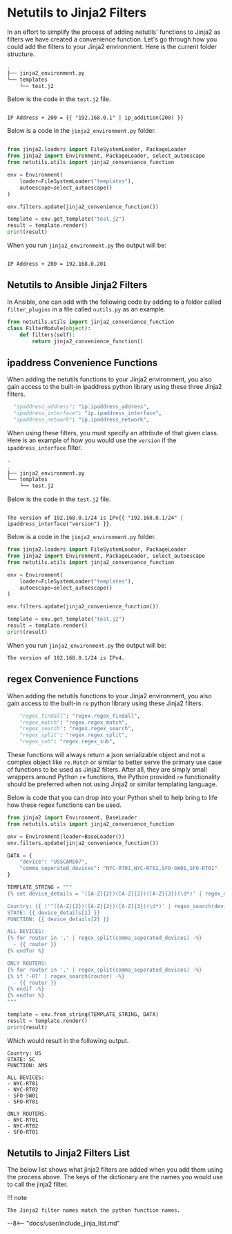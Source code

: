 # Netutils to Jinja2 Filters

In an effort to simplify the process of adding netutils' functions to Jinja2 as filters we have created a convenience function. Let's go through how you could add the filters to your Jinja2 environment.
Here is the current folder structure.

```bash
.
├── jinja2_environment.py
└── templates
    └── test.j2
```

Below is the code in the `test.j2` file.

```jinja

IP Address + 200 = {{ "192.168.0.1" | ip_addition(200) }}

```
Below is a code in the `jinja2_environment.py` folder.

```python

from jinja2.loaders import FileSystemLoader, PackageLoader
from jinja2 import Environment, PackageLoader, select_autoescape
from netutils.utils import jinja2_convenience_function

env = Environment(
    loader=FileSystemLoader("templates"),
    autoescape=select_autoescape()
)

env.filters.update(jinja2_convenience_function())

template = env.get_template("test.j2")
result = template.render()
print(result)
```

When you run `jinja2_environment.py` the output will be:

```text

IP Address + 200 = 192.168.0.201

```

## Netutils to Ansible Jinja2 Filters

In Ansible, one can add with the following code by adding to a folder called `filter_plugins` in a file called `nutils.py` as an example.

```python
from netutils.utils import jinja2_convenience_function
class FilterModule(object):
    def filters(self):
        return jinja2_convenience_function()
```

## ipaddress Convenience Functions

When adding the netutils functions to your Jinja2 environment, you also gain access to the built-in ipaddress python library using these three Jinja2 filters.

```python
  "ipaddress_address": "ip.ipaddress_address",
  "ipaddress_interface": "ip.ipaddress_interface",
  "ipaddress_network": "ip.ipaddress_network",
```

When using these filters, you must specify an attribute of that given class. Here is an example of how you would use the `version` if the `ipaddress_interface` filter.

```bash
.
.
├── jinja2_environment.py
└── templates
    └── test.j2
```

Below is the code in the `test.j2` file.

```jinja

The version of 192.168.0.1/24 is IPv{{ "192.168.0.1/24" | ipaddress_interface("version") }}.

```

Below is a code in the `jinja2_environment.py` folder.

```python
from jinja2.loaders import FileSystemLoader, PackageLoader
from jinja2 import Environment, PackageLoader, select_autoescape
from netutils.utils import jinja2_convenience_function

env = Environment(
    loader=FileSystemLoader("templates"),
    autoescape=select_autoescape()
)

env.filters.update(jinja2_convenience_function())

template = env.get_template("test.j2")
result = template.render()
print(result)
```

When you run `jinja2_environment.py` the output will be:

```text
The version of 192.168.0.1/24 is IPv4.
```

## regex Convenience Functions

When adding the netutils functions to your Jinja2 environment, you also gain access to the built-in `re` python library using these Jinja2 filters.

```python
    "regex_findall": "regex.regex_findall",
    "regex_match": "regex.regex_match",
    "regex_search": "regex.regex_search",
    "regex_split": "regex.regex_split",
    "regex_sub": "regex.regex_sub",
```

These functions will always return a json serializable object and not a complex object like `re.Match` or similar to better serve the primary use case of functions to be used as Jinja2 filters. After all, they are simply small wrappers around Python `re` functions, the Python provided `re` functionality should be preferred when not using Jinja2 or similar templating language.

Below is code that you can drop into your Python shell to help bring to life how these regex functions can be used.

```python
from jinja2 import Environment, BaseLoader
from netutils.utils import jinja2_convenience_function

env = Environment(loader=BaseLoader())
env.filters.update(jinja2_convenience_function())

DATA = {
    "device": "USSCAMS07", 
    "comma_seperated_devices": "NYC-RT01,NYC-RT02,SFO-SW01,SFO-RT01"
}

TEMPLATE_STRING = """
{% set device_details = '([A-Z]{2})([A-Z]{2})([A-Z]{3})(\d*)' | regex_match(device) %}

Country: {{ ('^([A-Z]{2})([A-Z]{2})([A-Z]{3})(\d*)' | regex_search(device))[0] }}
STATE: {{ device_details[1] }}
FUNCTION: {{ device_details[2] }}

ALL DEVICES:
{% for router in ',' | regex_split(comma_seperated_devices) -%}
  - {{ router }}
{% endfor %}

ONLY ROUTERS:
{% for router in ',' | regex_split(comma_seperated_devices) -%}
{% if '-RT' | regex_search(router) -%}
  - {{ router }}
{% endif -%}
{% endfor %}
"""

template = env.from_string(TEMPLATE_STRING, DATA)
result = template.render()
print(result)
```

Which would result in the following output.

```text
Country: US
STATE: SC
FUNCTION: AMS

ALL DEVICES:
- NYC-RT01
- NYC-RT02
- SFO-SW01
- SFO-RT01

ONLY ROUTERS:
- NYC-RT01
- NYC-RT02
- SFO-RT01
```

## Netutils to Jinja2 Filters List


The below list shows what jinja2 filters are added when you add them using the process above. The keys of the dictionary are the names you would use to call the jinja2 filter.

!!! note

    The Jinja2 filter names match the python function names.

--8<-- "docs/user/include_jinja_list.md"
